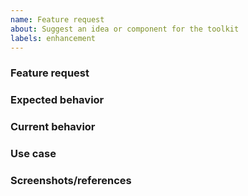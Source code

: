 ```yaml
---
name: Feature request
about: Suggest an idea or component for the toolkit
labels: enhancement
---
```


<!--
  ⚠️⚠️ Please do the following before submitting: ⚠️⚠️

  📖 Please read our Rules of Conduct: https://opensource.microsoft.com/codeofconduct/
  🔎 Please search existing issues to avoid creating duplicates.
-->

### Feature request

<!-- A clear and concise description of the feature or component you're requesting. -->

### Expected behavior

<!-- Tell us how the feature should work. -->

### Current behavior

<!-- Explain how the feature would alter/enhance current behavior. -->

### Use case

<!-- Please provide a use case to help us understand your request in context. -->

### Screenshots/references

<!-- In the case of a component request or a visually oriented feature request, providing screenshots and/or links to examples of the component/feature you're seeking will be very helpful. -->
